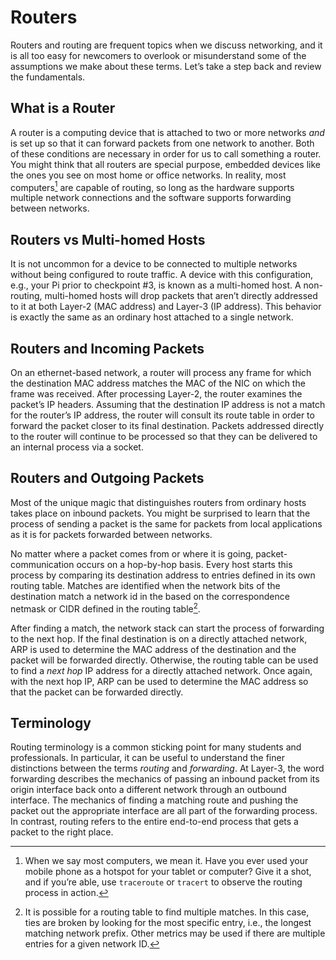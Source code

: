 # Routers
Routers and routing are frequent topics when we discuss networking, and it is all too easy for newcomers to overlook or misunderstand some of the assumptions we make about these terms. Let’s take a step back and review the fundamentals.

## What is a Router
A router is a computing device that is attached to two or more networks _and_ is set up so that it can forward packets from one network to another. Both of these conditions are necessary in order for us to call something a router. You might think that all routers are special purpose, embedded devices like the ones you see on most home or office networks. In reality, most computers[^hotspots] are capable of routing, so long as the hardware supports multiple network connections and the software supports forwarding between networks.

[^hotspots]: When we say most computers, we mean it. Have you ever used your mobile phone as a hotspot for your tablet or computer? Give it a shot, and if you’re able, use `traceroute` or `tracert` to observe the routing process in action.

## Routers vs Multi-homed Hosts
It is not uncommon for a device to be connected to multiple networks without being configured to route traffic. A device with this configuration, e.g., your Pi prior to checkpoint #3, is known as a multi-homed host. A non-routing, multi-homed hosts will drop packets that aren’t directly addressed to it at both Layer-2 (MAC address) and Layer-3 (IP address). This behavior is exactly the same as an ordinary host attached to a single network.

## Routers and Incoming Packets
On an ethernet-based network, a router will process any frame for which the destination MAC address matches the MAC of the NIC on which the frame was received. After processing Layer-2, the router examines the packet’s IP headers. Assuming that the destination IP address is not a match for the router’s IP address, the router will consult its route table in order to forward the packet closer to its final destination. Packets addressed directly to the router will continue to be processed so that they can be delivered to an internal process via a socket. 

## Routers and Outgoing Packets
Most of the unique magic that distinguishes routers from ordinary hosts takes place on inbound packets. You might be surprised to learn that the process of sending a packet is the same for packets from local applications as it is for packets forwarded between networks. 

No matter where a packet comes from or where it is going, packet-communication occurs on a hop-by-hop basis. Every host starts this process by comparing its destination address to entries defined in its own routing table. Matches are identified when the network bits of the destination match a network id in the based on the correspondence netmask or CIDR defined in the routing table[^longest-match].

[^longest-match]: It is possible for a routing table to find multiple matches. In this case, ties are broken by looking for the most specific entry, i.e., the longest matching network prefix. Other metrics may be used if there are multiple entries for a given network ID.

After finding a match, the network stack can start the process of forwarding to the next hop. If the final destination is on a directly attached network, ARP is used to determine the MAC address of the destination and the packet will be forwarded directly. Otherwise, the routing table can be used to find a _next hop_ IP address for a directly attached network. Once again, with the next hop IP, ARP can be used to determine the MAC address so that the packet can be forwarded directly.

## Terminology
Routing terminology is a common sticking point for many students and professionals. In particular, it can be useful to understand the finer distinctions between the terms _routing_ and _forwarding_. At Layer-3, the word forwarding describes the mechanics of passing an inbound packet from its origin interface back onto a different network through an outbound interface. The mechanics of finding a matching route and pushing the packet out the appropriate interface are all part of the forwarding process. In contrast, routing refers to the entire end-to-end process that gets a packet to the right place.